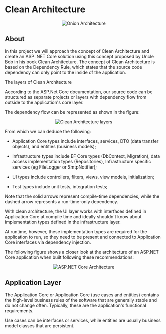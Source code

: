 # Clean Architecture

<p align="center">
  <img src="https://www.macoratti.net/20/10/aspc_cleanarq11.jpg" alt="Onion Architecture"/>
</p>

## About <a name = "about"></a>

In this project we will approach the concept of Clean Architecture and create an ASP .NET Core solution using this concept proposed by Uncle Bob in his book Clean Architecture.
The concept of Clean Architecture is based on the Dependency Rule, which states that the source code dependency can only point to the inside of the application.

The layers of Clean Architecture

According to the ASP.Net Core documentation, our source code can be structured as separate projects or layers with dependency flow from outside to the application's core layer.

The dependency flow can be represented as shown in the figure:
<p align="center">
  <img src="https://www.macoratti.net/20/10/aspc_cleanarq12.jpg" alt="Clean Architecture layers"/>
</p>

From which we can deduce the following:

- Application Core types include interfaces, services, DTO (data transfer objects), and entities (business models);
 
- Infrastructure types include EF Core types (DbContext, Migration), data access implementation types (Repositories), Infrastructure specific services (eg FileLogger or SmtpNotifier);
 
- UI types include controllers, filters, views, view models, initialization;
 
- Test types include unit tests, integration tests;

Note that the solid arrows represent compile-time dependencies, while the dashed arrow represents a run-time-only dependency.

With clean architecture, the UI layer works with interfaces defined in Application Core at compile time and ideally shouldn't know about implementation types defined in the infrastructure layer.

At runtime, however, these implementation types are required for the application to run, so they need to be present and connected to Application Core interfaces via dependency injection.

The following figure shows a closer look at the architecture of an ASP.NET Core application when built following these recommendations:

<p align="center">
  <img src="https://www.macoratti.net/20/10/aspc_cleanarq18.png" alt="ASP.NET Core Architecture"/>
</p>

## Application Layer <a name = "application_layer"></a>

The Application Core or Application Core (use cases and entities) contains the high-level business rules of the software that are generally stable and do not change often. Typically, these are the application's functional requirements.

Use cases can be interfaces or services, while entities are usually business model classes that are persistent.